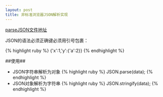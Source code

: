 ```yaml
---
layout: post
title: 非标准浏览器JSON解析实现
---
```


[parseJSON文件地址](https://github.com/Johnqing/parseJSON/blob/master/parsejson.js)

JSON的语法必须正确键必须用引号包裹：

{% highlight ruby %}
{'x':1,'y':{'a':2}}
{% endhighlight %}

##使用##

+ JSON字符串解析为对象
{% highlight ruby %}
JSON.parse(data);
{% endhighlight %}
+ JSON对象解析为字符串
{% highlight ruby %}
JSON.stringify(data);
{% endhighlight %}
